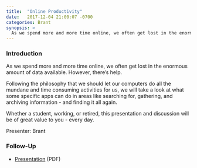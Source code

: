 ```yaml
---
title:  "Online Productivity"
date:   2017-12-04 21:00:07 -0700
categories: Brant
synopsis: >
  As we spend more and more time online, we often get lost in the enormous amount of data available. However, there’s help.
---
```


### Introduction

As we spend more and more time online, we often get lost in the enormous amount of data available. However, there’s help. 

Following the philosophy that we should let our computers do all the mundane and time consuming activities for us, we will take a look at what some specific apps can do in areas like searching for, gathering, and archiving information - and finding it all again.

Whether a student, working, or retired, this presentation and discussion will be of great value to you - every day.

Presenter: Brant

### Follow-Up

* [Presentation](/assets/present/2017/productivity.pdf) (PDF) 